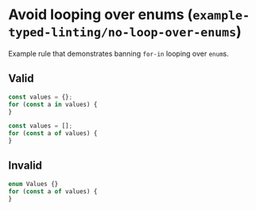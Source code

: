 # Avoid looping over enums (`example-typed-linting/no-loop-over-enums`)

<!-- end auto-generated rule header -->

Example rule that demonstrates banning `for-in` looping over `enum`s.

## Valid

```ts
const values = {};
for (const a in values) {
}
```

```ts
const values = [];
for (const a of values) {
}
```

## Invalid

```ts
enum Values {}
for (const a of values) {
}
```
